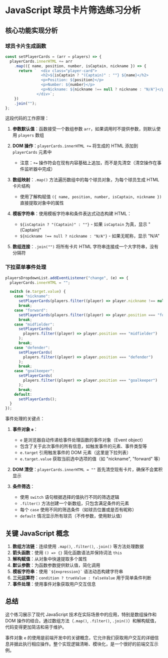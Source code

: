 # JavaScript 球员卡片筛选练习分析

## 核心功能实现分析

### 球员卡片生成函数

```javascript
const setPlayerCards = (arr = players) => {
  playerCards.innerHTML += arr
    .map(({ name, position, number, isCaptain, nickname }) => {
      return `  <div class="player-card">
                <h2>${isCaptain ? "(Captain)" : ""} ${name}</h2>
                <p>Position: ${position}</p>
                <p>Number: ${number}</p>
                <p>Nickname: ${nickname !== null ? nickname : "N/A"}</p>
              </div>`;
    })
    .join("");
};
```

这段代码的工作原理：

1. **参数默认值**：函数接受一个数组参数 `arr`，如果调用时不提供参数，则默认使用 `players` 数组
2. **DOM 操作**：`playerCards.innerHTML +=` 将生成的 HTML 添加到 `playerCards` 元素中

   - 注意：`+=` 操作符会在现有内容基础上追加，而不是先清空（清空操作在事件监听器中完成）

3. **数组映射**：`.map()` 方法遍历数组中的每个球员对象，为每个球员生成 HTML 卡片结构

   - 使用了解构赋值 `({ name, position, number, isCaptain, nickname })` 直接提取对象中的属性

4. **模板字符串**：使用模板字符串和条件表达式动态构建 HTML：

   - `${isCaptain ? "(Captain)" : ""}` - 如果 `isCaptain` 为真，显示 "(Captain)"
   - `${nickname !== null ? nickname : "N/A"}` - 如果无昵称，显示 "N/A"

5. **数组连接**：`.join("")` 将所有卡片 HTML 字符串连接成一个大字符串，没有分隔符

### 下拉菜单事件处理

```javascript
playersDropdownList.addEventListener("change", (e) => {
  playerCards.innerHTML = "";

  switch (e.target.value) {
    case "nickname":
      setPlayerCards(players.filter((player) => player.nickname !== null));
      break;
    case "forward":
      setPlayerCards(players.filter((player) => player.position === "forward"));
      break;
    case "midfielder":
      setPlayerCards(
        players.filter((player) => player.position === "midfielder")
      );
      break;
    case "defender":
      setPlayerCards(
        players.filter((player) => player.position === "defender")
      );
      break;
    case "goalkeeper":
      setPlayerCards(
        players.filter((player) => player.position === "goalkeeper")
      );
      break;
    default:
      setPlayerCards();
  }
});
```

事件处理的关键点：

1. **事件对象 `e`**：

   - `e` 是浏览器自动传递给事件处理函数的事件对象（Event object）
   - 包含了关于此次事件的所有信息，如触发事件的元素、事件类型等
   - `e.target` 引用触发事件的 DOM 元素（这里是下拉列表）
   - `e.target.value` 获取当前选中选项的值（如 "nickname", "forward" 等）

2. **DOM 清空**：`playerCards.innerHTML = ""` 首先清空现有卡片，确保不会累积显示

3. **条件筛选**：
   - 使用 `switch` 语句根据选择的值执行不同的筛选逻辑
   - `.filter()` 方法创建一个新数组，只包含满足条件的元素
   - 每个 `case` 使用不同的筛选条件（如球员位置或是否有昵称）
   - `default` 情况显示所有球员（不传参数，使用默认值）

## 关键 JavaScript 概念

1. **数组方法链**：连续使用 `.map()`, `.filter()`, `.join()` 等方法处理数据
2. **箭头函数**：使用 `() => {}` 简化函数语法并保持词法 `this`
3. **解构赋值**：从对象中快速提取多个属性
4. **默认参数**：为函数参数提供默认值，简化调用
5. **模板字符串**：使用 `` `${expression}` `` 语法动态构建字符串
6. **三元运算符**：`condition ? trueValue : falseValue` 用于简单条件判断
7. **事件处理**：使用事件对象获取用户交互信息

## 总结

这个练习展示了现代 JavaScript 技术在实际场景中的应用，特别是数组操作和 DOM 操作的结合。通过数组方法（`.map()`, `.filter()`, `.join()`）和解构赋值，代码变得更加简洁和易于维护。

事件对象 `e` 的使用是前端开发中的关键概念，它允许我们获取用户交互的详细信息并据此执行相应操作。整个实现逻辑清晰、模块化，是一个很好的前端交互示例。
